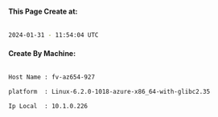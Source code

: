 
   
#### This Page Create at:

```bash

2024-01-31 - 11:54:04 UTC

```

#### Create By Machine:

```bash

Host Name : fv-az654-927

platform  : Linux-6.2.0-1018-azure-x86_64-with-glibc2.35

Ip Local  : 10.1.0.226

```

